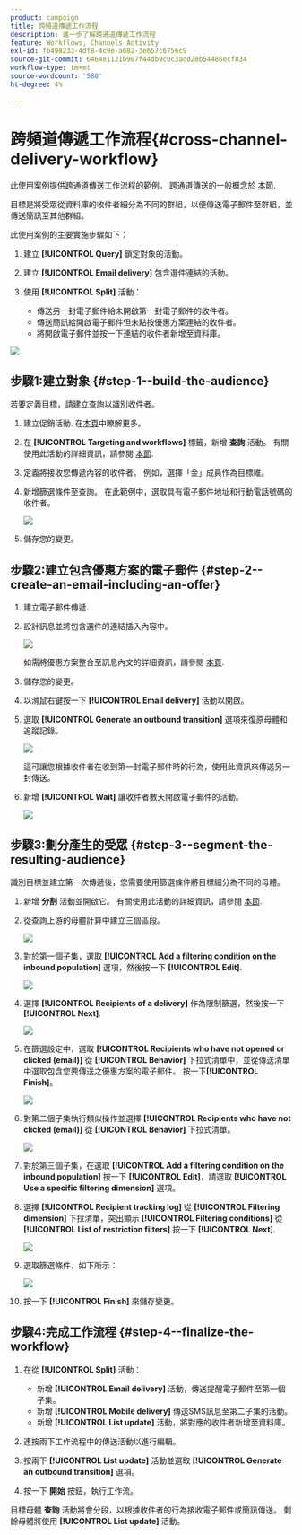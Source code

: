 ```yaml
---
product: campaign
title: 跨頻道傳遞工作流程
description: 進一步了解跨通道傳遞工作流程
feature: Workflows, Channels Activity
exl-id: fb498233-4df8-4c9e-a082-3e657c6756c9
source-git-commit: 6464e1121b907f44db9c0c3add28b54486ecf834
workflow-type: tm+mt
source-wordcount: '588'
ht-degree: 4%

---
```


# 跨頻道傳遞工作流程{#cross-channel-delivery-workflow}

此使用案例提供跨通道傳送工作流程的範例。 跨通道傳送的一般概念於 [本節](cross-channel-deliveries.md).

目標是將受眾從資料庫的收件者細分為不同的群組，以便傳送電子郵件至群組，並傳送簡訊至其他群組。

此使用案例的主要實施步驟如下：

1. 建立 **[!UICONTROL Query]** 鎖定對象的活動。
1. 建立 **[!UICONTROL Email delivery]** 包含選件連結的活動。
1. 使用 **[!UICONTROL Split]** 活動：

   * 傳送另一封電子郵件給未開啟第一封電子郵件的收件者。
   * 傳送簡訊給開啟電子郵件但未點按優惠方案連結的收件者。
   * 將開啟電子郵件並按一下連結的收件者新增至資料庫。

![](assets/wkf_cross-channel_7.png)

## 步驟1:建立對象 {#step-1--build-the-audience}

若要定義目標，請建立查詢以識別收件者。

1. 建立促銷活動. 在[本頁](../campaigns/marketing-campaign-create.md)中瞭解更多。
1. 在 **[!UICONTROL Targeting and workflows]** 標籤，新增 **查詢** 活動。 有關使用此活動的詳細資訊，請參閱 [本節](query.md).
1. 定義將接收您傳遞內容的收件者。 例如，選擇「金」成員作為目標維。
1. 新增篩選條件至查詢。 在此範例中，選取具有電子郵件地址和行動電話號碼的收件者。

   ![](assets/wkf_cross-channel_3.png)

1. 儲存您的變更。

## 步驟2:建立包含優惠方案的電子郵件 {#step-2--create-an-email-including-an-offer}

1. 建立電子郵件傳遞.
1. 設計訊息並將包含選件的連結插入內容中。

   ![](assets/wkf_cross-channel_1.png)

   如需將優惠方案整合至訊息內文的詳細資訊，請參閱 [本頁](../../v8/send/email.md).

1. 儲存您的變更。
1. 以滑鼠右鍵按一下 **[!UICONTROL Email delivery]** 活動以開啟。
1. 選取 **[!UICONTROL Generate an outbound transition]** 選項來復原母體和追蹤記錄。

   ![](assets/wkf_cross-channel_2.png)

   這可讓您根據收件者在收到第一封電子郵件時的行為，使用此資訊來傳送另一封傳送。

1. 新增 **[!UICONTROL Wait]** 讓收件者數天開啟電子郵件的活動。

   ![](assets/wkf_cross-channel_4.png)

## 步驟3:劃分產生的受眾 {#step-3--segment-the-resulting-audience}

識別目標並建立第一次傳遞後，您需要使用篩選條件將目標細分為不同的母體。

1. 新增 **分割** 活動並開啟它。 有關使用此活動的詳細資訊，請參閱 [本節](split.md).
1. 從查詢上游的母體計算中建立三個區段。

   ![](assets/wkf_cross-channel_6.png)

1. 對於第一個子集，選取 **[!UICONTROL Add a filtering condition on the inbound population]** 選項，然後按一下 **[!UICONTROL Edit]**.

   ![](assets/wkf_cross-channel_8.png)

1. 選擇 **[!UICONTROL Recipients of a delivery]** 作為限制篩選，然後按一下 **[!UICONTROL Next]**.

   ![](assets/wkf_cross-channel_9.png)

1. 在篩選設定中，選取 **[!UICONTROL Recipients who have not opened or clicked (email)]** 從 **[!UICONTROL Behavior]** 下拉式清單中，並從傳送清單中選取包含您要傳送之優惠方案的電子郵件。 按一下&#x200B;**[!UICONTROL Finish]**。

   ![](assets/wkf_cross-channel_10.png)

1. 對第二個子集執行類似操作並選擇 **[!UICONTROL Recipients who have not clicked (email)]** 從 **[!UICONTROL Behavior]** 下拉式清單。

   ![](assets/wkf_cross-channel_11.png)

1. 對於第三個子集，在選取 **[!UICONTROL Add a filtering condition on the inbound population]** 按一下 **[!UICONTROL Edit]**，請選取 **[!UICONTROL Use a specific filtering dimension]** 選項。
1. 選擇 **[!UICONTROL Recipient tracking log]** 從 **[!UICONTROL Filtering dimension]** 下拉清單，突出顯示 **[!UICONTROL Filtering conditions]** 從 **[!UICONTROL List of restriction filters]** 按一下 **[!UICONTROL Next]**.

   ![](assets/wkf_cross-channel_12.png)

1. 選取篩選條件，如下所示：

   ![](assets/wkf_cross-channel_13.png)

1. 按一下 **[!UICONTROL Finish]** 來儲存變更。

## 步驟4:完成工作流程 {#step-4--finalize-the-workflow}

1. 在從 **[!UICONTROL Split]** 活動：

   * 新增 **[!UICONTROL Email delivery]** 活動，傳送提醒電子郵件至第一個子集。
   * 新增 **[!UICONTROL Mobile delivery]** 傳送SMS訊息至第二子集的活動。
   * 新增 **[!UICONTROL List update]** 活動，將對應的收件者新增至資料庫。

1. 連按兩下工作流程中的傳送活動以進行編輯。
1. 按兩下 **[!UICONTROL List update]** 活動並選取 **[!UICONTROL Generate an outbound transition]** 選項。
1. 按一下 **開始** 按鈕，執行工作流。

目標母體 **查詢** 活動將會分段，以根據收件者的行為接收電子郵件或簡訊傳送。 剩餘母體將使用 **[!UICONTROL List update]** 活動。

